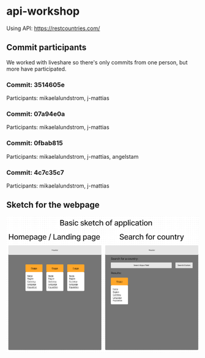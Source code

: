 # api-workshop

Using API: https://restcountries.com/

## Commit participants

We worked with liveshare so there's only commits from one person, but more have participated.

### Commit: 3514605e

Participants: mikaelalundstrom, j-mattias

### Commit: 07a94e0a

Participants: mikaelalundstrom, j-mattias

### Commit: 0fbab815

Participants: mikaelalundstrom, j-mattias, angelstam

### Commit: 4c7c35c7

Participants: mikaelalundstrom, j-mattias

## Sketch for the webpage

![Basic sketch of the webpage displaying countries](basicSketch.png)